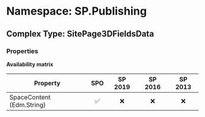 # Namespace: SP.Publishing

## Complex Type: SitePage3DFieldsData

### Properties

**Availability matrix**

Property | SPO | SP 2019 | SP 2016 | SP 2013
----------|:---:|:-------:|:-------:|:-------:
SpaceContent (Edm.String) | ✅ | ❌ | ❌ | ❌